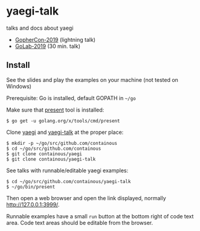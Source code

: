 # yaegi-talk
talks and docs about yaegi

* [GopherCon-2019] (lightning talk)
* [GoLab-2019] (30 min. talk)

## Install

See the slides and play the examples on your machine (not tested on Windows)

Prerequisite: Go is installed, default GOPATH in `~/go`

Make sure that [present](https://godoc.org/golang.org/x/tools/cmd/present)
tool is installed:

```console
$ go get -u golang.org/x/tools/cmd/present
```

Clone [yaegi](https://github.com/containous/yaegi/) and
[yaegi-talk](https://github.com/containous/yaegi-talk) at the proper
place:

```console
$ mkdir -p ~/go/src/github.com/containous
$ cd ~/go/src/github.com/containous
$ git clone containous/yaegi
$ git clone containous/yaegi-talk
```

See talks with runnable/editable yaegi examples:

```console
$ cd ~/go/src/github.com/containous/yaegi-talk
$ ~/go/bin/present
```

Then open a web browser and open the link displayed, normally
http://127.0.0.1:3999/.

Runnable examples have a small `run` button
at the bottom right of code text area. Code text areas should be
editable from the browser.

[GopherCon-2019]: https://talks.godoc.org/github.com/containous/yaegi-talk/GopherCon-2019/lightning-talk.slide
[GoLab-2019]: https://talks.godoc.org/github.com/containous/yaegi-talk/GoLab-2019/30min-talk.slide

